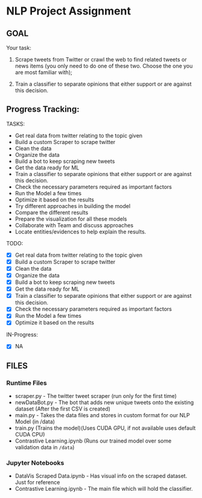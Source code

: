 # NLP Project Assignment

## GOAL
Your task:

1.  Scrape tweets from Twitter or crawl the web to find related tweets or news items (you only need to do one of these two. Choose the one you are most familiar with);
    
2.  Train a classifier to separate opinions that either support or are against this decision.
## Progress Tracking: 
TASKS:
- Get real data from twitter relating to the topic given
- Build a custom Scraper to scrape twitter
- Clean the data 
- Organize the data 
- Build a bot to keep scraping new tweets 
- Get the data ready for ML 
- Train a classifier to separate opinions that either support or are against this decision.
- Check the necessary parameters required as important factors
- Run the Model a few times 
- Optimize it based on the results 
- Try different approaches in building the model 
- Compare the different results 
- Prepare the visualization for all these models
- Collaborate with Team and discuss approaches
- Locate entities/evidences to help explain the results.

TODO:
- [x] Get real data from twitter relating to the topic given
- [x] Build a custom Scraper to scrape twitter
- [x] Clean the data 
- [x] Organize the data 
- [x] Build a bot to keep scraping new tweets 
- [x] Get the data ready for ML 
- [x] Train a classifier to separate opinions that either support or are against this decision.
- [x] Check the necessary parameters required as important factors
- [x] Run the Model a few times 
- [x] Optimize it based on the results 
 
IN-Progress:
- [x] NA

## FILES

### Runtime Files
- scraper.py - The twitter tweet scraper (run only for the first time)
- newDataBot.py - The bot that adds new unique tweets onto the existing dataset (After the first CSV is created)
- main.py - Takes the data files and stores in custom format for our NLP Model (in /data)
- train.py (Trains the model)(Uses CUDA GPU, if not available uses default CUDA CPU)
- Contrastive Learning.ipynb (Runs our trained model over some validation data in `/data`)


### Jupyter Notebooks
- DataVis Scraped Data.ipynb - Has visual info on the scraped dataset. Just for reference
- Contrastive Learning.ipynb -  The main file which will hold the classifier.  